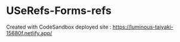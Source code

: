 # USeRefs-Forms-refs
Created with CodeSandbox
deployed site : https://luminous-taiyaki-15680f.netlify.app/
